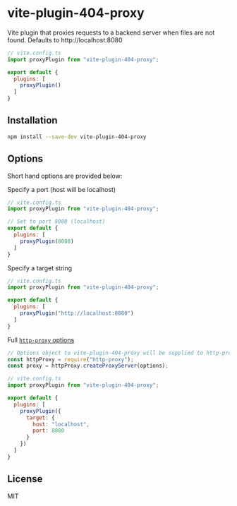 # vite-plugin-404-proxy

Vite plugin that proxies requests to a backend server when files are not found.  Defaults to http://localhost:8080


```js
// vite.config.ts
import proxyPlugin from "vite-plugin-404-proxy";

export default {
  plugins: [
    proxyPlugin()
  ]
}
```


## Installation


```sh
npm install --save-dev vite-plugin-404-proxy
```


## Options

Short hand options are provided below:


Specify a port (host will be localhost)
```js
// vite.config.ts
import proxyPlugin from "vite-plugin-404-proxy";

// Set to port 8080 (localhost)
export default {
  plugins: [
    proxyPlugin(8080)
  ]
}
```

Specify a target string
```js
// vite.config.ts
import proxyPlugin from "vite-plugin-404-proxy";

export default {
  plugins: [
    proxyPlugin("http://localhost:8080")
  ]
}
```


Full [`http-proxy` options](https://github.com/http-party/node-http-proxy#options)
```js
// Options object to vite-plugin-404-proxy will be supplied to http-proxy
const httpProxy = require("http-proxy");
const proxy = httpProxy.createProxyServer(options);
```

```js
// vite.config.ts
import proxyPlugin from "vite-plugin-404-proxy";

export default {
  plugins: [
    proxyPlugin({
      target: {
        host: "localhost",
        port: 8080
      }
    })
  ]
}
```


## License

MIT

